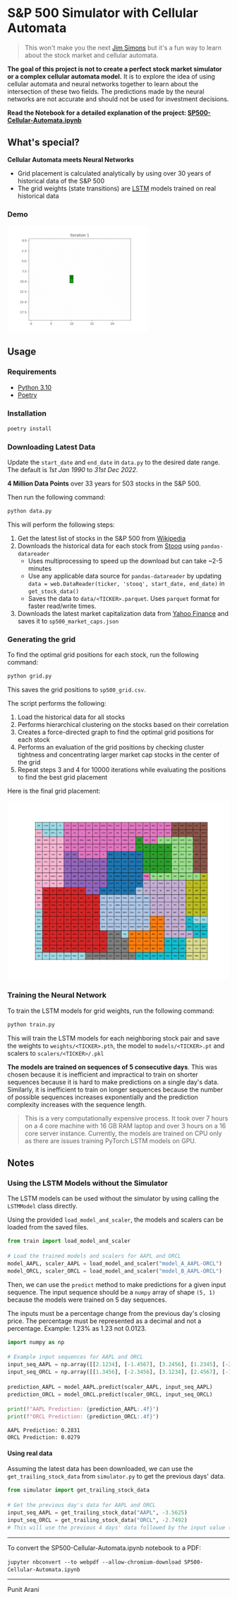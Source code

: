 # S&P 500 Simulator with Cellular Automata

> This won't make you the next [Jim Simons](https://en.wikipedia.org/wiki/Jim_Simons_(mathematician))
> but it's a fun way to learn about the stock market and cellular automata.

**The goal of this project is not to create a perfect stock market simulator or a complex cellular automata model.**
It is to explore the idea of using cellular automata and neural networks together to learn about the intersection
of these two fields. The predictions made by the neural networks are not accurate and should not be used for
investment decisions.

**Read the Notebook for a detailed explanation of the project: [SP500-Cellular-Automata.ipynb](https://github.com/punitarani/cellular-sp500/blob/master/SP500-Cellular-Automata.ipynb)**

## What's special?

**Cellular Automata meets Neural Networks**

- Grid placement is calculated analytically by using over 30 years of historical data of the S&P 500
- The grid weights (state transitions) are [LSTM](https://en.wikipedia.org/wiki/Long_short-term_memory) models trained
  on real historical data

### Demo

![simulation_AAPL.gif](https://github.com/punitarani/cellular-sp500/blob/master/simulations/simulation_AAPL.gif)

## Usage

### Requirements

- [Python 3.10](https://www.python.org/downloads/release/python-3100/)
- [Poetry](https://python-poetry.org/docs/#installation)

### Installation

```bash
poetry install
```

### Downloading Latest Data

Update the `start_date` and `end_date` in `data.py` to the desired date range.
The default is _1st Jan 1990_ to _31st Dec 2022._

**4 Million Data Points** over 33 years for 503 stocks in the S&P 500.

Then run the following command:

```bash
python data.py
```

This will perform the following steps:

1. Get the latest list of stocks in the S&P 500
   from [Wikipedia](https://en.wikipedia.org/wiki/List_of_S%26P_500_companies)
2. Downloads the historical data for each stock from [Stooq](https://stooq.com/db/h/) using `pandas-datareader`
    - Uses multiprocessing to speed up the download but can take ~2-5 minutes
    - Use any applicable data source for `pandas-datareader` by
      updating `data = web.DataReader(ticker, 'stooq', start_date, end_date)` in `get_stock_data()`
    - Saves the data to `data/<TICKER>.parquet`. Uses `parquet` format for faster read/write times.
3. Downloads the latest market capitalization data from [Yahoo Finance](https://finance.yahoo.com/) and saves it
   to `sp500_market_caps.json`

### Generating the grid

To find the optimal grid positions for each stock, run the following command:

```bash
python grid.py
```

This saves the grid positions to `sp500_grid.csv`.

The script performs the following:

1. Load the historical data for all stocks
2. Performs hierarchical clustering on the stocks based on their correlation
3. Creates a force-directed graph to find the optimal grid positions for each stock
4. Performs an evaluation of the grid positions by checking cluster tightness and concentrating larger market cap stocks
   in the center of the grid
5. Repeat steps 3 and 4 for 10000 iterations while evaluating the positions to find the best grid placement

Here is the final grid placement:

![sp500_grid.png](sp500_grid.png)

### Training the Neural Network

To train the LSTM models for grid weights, run the following command:

```bash
python train.py
```

This will train the LSTM models for each neighboring stock pair and save the weights to `weights/<TICKER>.pth`,
the model to `models/<TICKER>.pt` and scalers to `scalers/<TICKER>/.pkl`

**The models are trained on sequences of 5 consecutive days**.
This was chosen because it is inefficient and impractical to train on shorter sequences because it is hard to make
predictions on a single day's data. Similarly, it is inefficient to train on longer sequences because the number of
possible sequences increases exponentially and the prediction complexity increases with the sequence length.

> This is a very computationally expensive process.
> It took over 7 hours on a 4 core machine with 16 GB RAM laptop and over 3 hours on a 16 core server instance.
> Currently, the models are trained on CPU only as there are issues training PyTorch LSTM models on GPU.

## Notes

### Using the LSTM Models without the Simulator

The LSTM models can be used without the simulator by using calling the `LSTMModel` class directly.

Using the provided `load_model_and_scaler`, the models and scalers can be loaded from the saved files.

```python
from train import load_model_and_scaler

# Load the trained models and scalers for AAPL and ORCL
model_AAPL, scaler_AAPL = load_model_and_scaler("model_A_AAPL-ORCL")
model_ORCL, scaler_ORCL = load_model_and_scaler("model_B_AAPL-ORCL")
```

Then, we can use the `predict` method to make predictions for a given input sequence.
The input sequence should be a `numpy` array of shape `(5, 1)` because the models were trained on 5 day sequences.

The inputs must be a percentage change from the previous day's closing price.
The percentage must be represented as a decimal and not a percentage.
Example: 1.23% as 1.23 not 0.0123.

```python
import numpy as np

# Example input sequences for AAPL and ORCL
input_seq_AAPL = np.array([[2.1234], [-1.4567], [3.2456], [1.2345], [-2.0987]])
input_seq_ORCL = np.array([[1.3456], [-2.3456], [3.1234], [2.4567], [-1.2345]])

prediction_AAPL = model_AAPL.predict(scaler_AAPL, input_seq_AAPL)
prediction_ORCL = model_ORCL.predict(scaler_ORCL, input_seq_ORCL)

print(f"AAPL Prediction: {prediction_AAPL:.4f}")
print(f"ORCL Prediction: {prediction_ORCL:.4f}")
```

```text
AAPL Prediction: 0.2831
ORCL Prediction: 0.0279
```

#### Using real data

Assuming the latest data has been downloaded,
we can use the `get_trailing_stock_data` from `simulator.py` to get the previous days' data.

```python
from simulator import get_trailing_stock_data

# Get the previous day's data for AAPL and ORCL
input_seq_AAPL = get_trailing_stock_data("AAPL", -3.5625)
input_seq_ORCL = get_trailing_stock_data("ORCL", -2.7492)
# This will use the previous 4 days' data followed by the input value (second argument)
```

---

To convert the SP500-Cellular-Automata.ipynb notebook to a PDF:

`jupyter nbconvert --to webpdf --allow-chromium-download SP500-Cellular-Automata.ipynb`

---

Punit Arani
